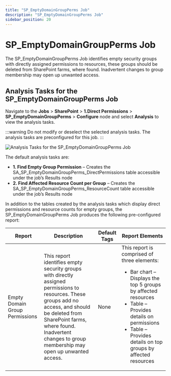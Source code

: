 ```yaml
---
title: "SP_EmptyDomainGroupPerms Job"
description: "SP_EmptyDomainGroupPerms Job"
sidebar_position: 20
---
```


# SP_EmptyDomainGroupPerms Job

The SP_EmptyDomainGroupPerms Job identifies empty security groups with directly assigned permissions
to resources, these groups should be deleted from SharePoint farms, where found. Inadvertent changes
to group membership may open up unwanted access.

## Analysis Tasks for the SP_EmptyDomainGroupPerms Job

Navigate to the **Jobs** > **SharePoint** > **1.Direct Permissions** >
**SP_EmptyDomainGroupPerms** > **Configure** node and select **Analysis** to view the analysis
tasks.

:::warning
Do not modify or deselect the selected analysis tasks. The analysis tasks are
preconfigured for this job.
:::


![Analysis Tasks for the SP_EmptyDomainGroupPerms Job](/img/product_docs/accessanalyzer/12.0/solutions/sharepoint/directpermissions/emptydomaingrouppermsanalysis.webp)

The default analysis tasks are:

-   **1. Find Empty Group Permission** – Creates the SA_SP_EmptyDomainGroupPerms_DirectPermissions table
       accessible under the job’s Results node
-   **2. Find Affected Resource Count per Group** – Creates the
       SA_SP_EmptyDomainGroupPerms_ResourceCount table accessible under the job’s Results node

In addition to the tables created by the analysis tasks which display direct permissions and
resource counts for empty groups, the SP_EmptyDomainGroupPerms Job produces the following
pre-configured report:

| Report                         | Description                                                                                                                                                                                                                                              | Default Tags | Report Elements                                                                                                                                                                                                                                |
| ------------------------------ | -------------------------------------------------------------------------------------------------------------------------------------------------------------------------------------------------------------------------------------------------------- | ------------ | ---------------------------------------------------------------------------------------------------------------------------------------------------------------------------------------------------------------------------------------------- |
| Empty Domain Group Permissions | This report identifies empty security groups with directly assigned permissions to resources. These groups add no access, and should be deleted from SharePoint farms, where found. Inadvertent changes to group membership may open up unwanted access. | None         | This report is comprised of three elements: <ul><li>Bar chart – Displays the top 5 groups by affected resources</li><li>Table – Provides details on permissions</li><li>Table – Provides details on top groups by affected resources</li></ul> |

